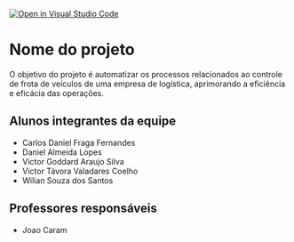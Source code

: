 [![Open in Visual Studio Code](https://classroom.github.com/assets/open-in-vscode-718a45dd9cf7e7f842a935f5ebbe5719a5e09af4491e668f4dbf3b35d5cca122.svg)](https://classroom.github.com/online_ide?assignment_repo_id=11992244&assignment_repo_type=AssignmentRepo)
# Nome do projeto
O objetivo do projeto é automatizar os processos relacionados ao controle de frota de veículos de uma empresa de logística, aprimorando a eficiência e eficácia das operações.

## Alunos integrantes da equipe

* Carlos Daniel Fraga Fernandes
* Daniel Almeida Lopes
* Victor Goddard Araujo Silva
* Victor Távora Valadares Coelho
* Wilian Souza dos Santos

## Professores responsáveis

* Joao Caram
